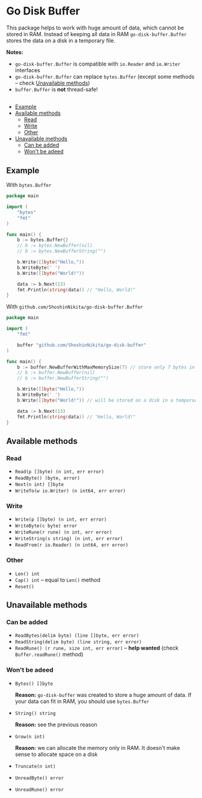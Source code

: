 # Go Disk Buffer

This package helps to work with huge amount of data, which cannot be stored in RAM. Instead of keeping all data in RAM `go-disk-buffer.Buffer` stores the data on a disk in a temporary file.

**Notes:**

- `go-disk-buffer.Buffer` is compatible with `io.Reader` and `io.Writer` interfaces
- `go-disk-buffer.Buffer` can replace `bytes.Buffer` (except some methods – check [Unavailable methods](#unavailable-methods))
- `buffer.Buffer` is **not** thread-safe!

##

- [Example](#example)
- [Available methods](#available-methods)
  - [Read](#read)
  - [Write](#write)
  - [Other](#other)
- [Unavailable methods](#unavailable-methods)
  - [Can be added](#can-be-added)
  - [Won't be adeed](#wont-be-adeed)

## Example

With `bytes.Buffer`

```go
package main

import (
    "bytes"
    "fmt"
)

func main() {
    b := bytes.Buffer{}
    // b := bytes.NewBuffer(nil)
    // b := bytes.NewBufferString("")

    b.Write([]byte("Hello,"))
    b.WriteByte(' ')
    b.Write([]byte("World!"))

    data := b.Next(13)
    fmt.Println(string(data)) // "Hello, World!"
}
```

With `github.com/ShoshinNikita/go-disk-buffer.Buffer`

```go
package main

import (
    "fmt"

    buffer "github.com/ShoshinNikita/go-disk-buffer"
)

func main() {
    b := buffer.NewBufferWithMaxMemorySize(7) // store only 7 bytes in RAM
    // b := buffer.NewBuffer(nil)
    // b := buffer.NewBufferString("")

    b.Write([]byte("Hello,"))
    b.WriteByte(' ')
    b.Write([]byte("World!")) // will be stored on a disk in a temporary file

    data := b.Next(13)
    fmt.Println(string(data)) // "Hello, World!"
}
```

## Available methods

### Read

- `Read(p []byte) (n int, err error)`
- `ReadByte() (byte, error)`
- `Next(n int) []byte`
- `WriteTo(w io.Writer) (n int64, err error)`

### Write

- `Write(p []byte) (n int, err error)`
- `WriteByte(c byte) error`
- `WriteRune(r rune) (n int, err error)`
- `WriteString(s string) (n int, err error)`
- `ReadFrom(r io.Reader) (n int64, err error)`

### Other

- `Len() int`
- `Cap() int` – equal to `Len()` method
- `Reset()`

## Unavailable methods

### Can be added

- `ReadBytes(delim byte) (line []byte, err error)`
- `ReadString(delim byte) (line string, err error)`
- `ReadRune() (r rune, size int, err error)` – **help wanted** (check `Buffer.readRune()` method)

### Won't be adeed

- `Bytes() []byte`

  **Reason:** `go-disk-buffer` was created to store a huge amount of data. If your data can fit in RAM, you should use `bytes.Buffer`

- `String() string`

  **Reason:** see the previous reason

- `Grow(n int)`

  **Reason:** we can allocate the memory only in RAM. It doesn't make sense to allocate space on a disk

- `Truncate(n int)`
- `UnreadByte() error`
- `UnreadRune() error`
